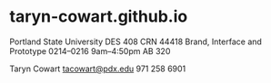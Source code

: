 # taryn-cowart.github.io
Portland State University
DES 408 CRN 44418
Brand, Interface and Prototype
0214–0216
9am–4:50pm
AB 320

Taryn Cowart
tacowart@pdx.edu
971 258 6901